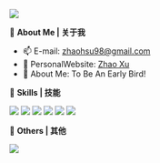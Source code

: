 <!--<a href="#">
  <img align="right" src="https://github-readme-stats-zhaoxu98.vercel.app/api?username=zhaoxu98&show_icons=true&count_private=true" /> </a>
  ![visitor badge](https://visitor-badge.glitch.me/badge?page_id=zhaoxu98.zhaoxu98&left_text=My%20Page%20Visitors)
  -->



![](https://komarev.com/ghpvc/?username=zhaoxu98)

:tangerine: **About Me | 关于我**

- :mailbox: E-mail: zhaohsu98@gmail.com
- :custard: PersonalWebsite: [Zhao Xu](https://xzbill.top/zhaoxu)
- :seedling: About Me: To Be An Early Bird!

:tea: **Skills | 技能**

![](https://img.shields.io/badge/-Python-3b77a7?style=flat-square&logo=Python&logoColor=fff)
![](https://img.shields.io/badge/-PyTorch-ee4c2c?style=flat-square&logo=pytorch&logoColor=fff)
![](https://img.shields.io/badge/-PostgreSQL-336791?style=flat-square&logo=postgresql&logoColor=fff)
![](https://img.shields.io/badge/-pandas-339933?style=flat-square&logo=pandas&logoColor=fff)
![](https://img.shields.io/badge/-Docker-2496ED?style=flat-square&logo=Docker&logoColor=fff)
![](https://img.shields.io/badge/-Linux-000000?style=flat-square&logo=Linux&logoColor=fff)

:ice_cream: **Others | 其他**

<img src="https://github-readme-stats-zhaoxu98.vercel.app/api/top-langs/?username=zhaoxu98&layout=compact" />


<picture>
  <source media="(prefers-color-scheme: dark)" srcset="https://raw.githubusercontent.com/zhaoxu98/zhaoxu98/output/github-contribution-grid-snake-dark.svg">
  <source media="(prefers-color-scheme: light)" srcset="https://raw.githubusercontent.com/zhaoxu98/zhaoxu98/output/github-contribution-grid-snake.svg">
</picture>
